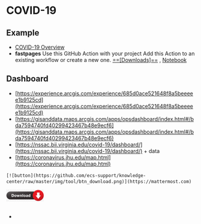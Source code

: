 
#  COVID-19


## Example

- [COVID-19 Overview](https://covid19dashboards.com/covid-overview/)
- **fastpages** Use this GitHub Action with your project Add this Action to an existing workflow or create a new one. [==\[Downloads\]==](https://github.com/fastai/fastpages#colab-binder-and-github-badges) , [Notebook](https://github.com/pratapvardhan/notebooks/blob/master/covid19/covid19-overview.ipynb)

## Dashboard
- [https://experience.arcgis.com/experience/685d0ace521648f8a5beeeee1b9125cd](https://experience.arcgis.com/experience/685d0ace521648f8a5beeeee1b9125cd)
- [https://gisanddata.maps.arcgis.com/apps/opsdashboard/index.html#/bda7594740fd40299423467b48e9ecf6](https://gisanddata.maps.arcgis.com/apps/opsdashboard/index.html#/bda7594740fd40299423467b48e9ecf6)
- [https://nssac.bii.virginia.edu/covid-19/dashboard/](https://nssac.bii.virginia.edu/covid-19/dashboard/) + data
- [https://coronavirus.jhu.edu/map.html](https://coronavirus.jhu.edu/map.html)

```
[![button](https://github.com/ecs-support/knowledge-center/raw/master/img/tool/btn_download.png)](https://mattermost.com)

```
[![Foo](https://github.com/ecs-support/knowledge-center/raw/master/img/tool/btn_download.png)](http://google.com.au/)
```
```
- 

<!--stackedit_data:
eyJoaXN0b3J5IjpbLTExNDkzMjk5MTksMTUxNDU2MTc1MCwtMT
c1MjE0ODQyMCwxMTM5MjkzNzgsMjM3OTk1MDU0XX0=
-->